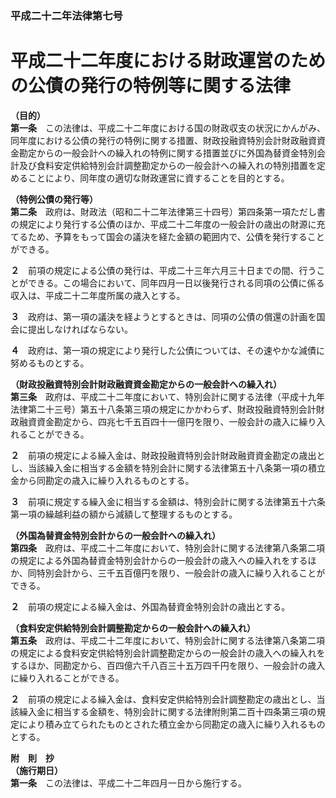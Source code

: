 ### 平成二十二年法律第七号  
# 平成二十二年度における財政運営のための公債の発行の特例等に関する法律  
  
**（目的）**  
**第一条**　この法律は、平成二十二年度における国の財政収支の状況にかんがみ、同年度における公債の発行の特例に関する措置、財政投融資特別会計財政融資資金勘定からの一般会計への繰入れの特例に関する措置並びに外国為替資金特別会計及び食料安定供給特別会計調整勘定からの一般会計への繰入れの特別措置を定めることにより、同年度の適切な財政運営に資することを目的とする。  
  
**（特例公債の発行等）**  
**第二条**　政府は、財政法（昭和二十二年法律第三十四号）第四条第一項ただし書の規定により発行する公債のほか、平成二十二年度の一般会計の歳出の財源に充てるため、予算をもって国会の議決を経た金額の範囲内で、公債を発行することができる。  
  
**２**　前項の規定による公債の発行は、平成二十三年六月三十日までの間、行うことができる。この場合において、同年四月一日以後発行される同項の公債に係る収入は、平成二十二年度所属の歳入とする。  
  
**３**　政府は、第一項の議決を経ようとするときは、同項の公債の償還の計画を国会に提出しなければならない。  
  
**４**　政府は、第一項の規定により発行した公債については、その速やかな減債に努めるものとする。  
  
**（財政投融資特別会計財政融資資金勘定からの一般会計への繰入れ）**  
**第三条**　政府は、平成二十二年度において、特別会計に関する法律（平成十九年法律第二十三号）第五十八条第三項の規定にかかわらず、財政投融資特別会計財政融資資金勘定から、四兆七千五百四十一億円を限り、一般会計の歳入に繰り入れることができる。  
  
**２**　前項の規定による繰入金は、財政投融資特別会計財政融資資金勘定の歳出とし、当該繰入金に相当する金額を特別会計に関する法律第五十八条第一項の積立金から同勘定の歳入に繰り入れるものとする。  
  
**３**　前項に規定する繰入金に相当する金額は、特別会計に関する法律第五十六条第一項の繰越利益の額から減額して整理するものとする。  
  
**（外国為替資金特別会計からの一般会計への繰入れ）**  
**第四条**　政府は、平成二十二年度において、特別会計に関する法律第八条第二項の規定による外国為替資金特別会計からの一般会計の歳入への繰入れをするほか、同特別会計から、三千五百億円を限り、一般会計の歳入に繰り入れることができる。  
  
**２**　前項の規定による繰入金は、外国為替資金特別会計の歳出とする。  
  
**（食料安定供給特別会計調整勘定からの一般会計への繰入れ）**  
**第五条**　政府は、平成二十二年度において、特別会計に関する法律第八条第二項の規定による食料安定供給特別会計調整勘定からの一般会計の歳入への繰入れをするほか、同勘定から、百四億六千八百三十五万四千円を限り、一般会計の歳入に繰り入れることができる。  
  
**２**　前項の規定による繰入金は、食料安定供給特別会計調整勘定の歳出とし、当該繰入金に相当する金額を、特別会計に関する法律附則第二百十四条第三項の規定により積み立てられたものとされた積立金から同勘定の歳入に繰り入れるものとする。  
  
**附　則　抄**  
**（施行期日）**  
**第一条**　この法律は、平成二十二年四月一日から施行する。  
  
